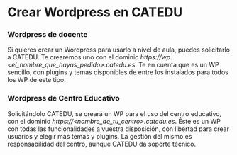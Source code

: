 # Crear Wordpress en CATEDU

### Wordpress de docente

Si quieres crear un Wordpress para usarlo a nivel de aula, puedes solicitarlo a CATEDU. Te crearemos uno con el dominio _https://wp.\<el_nombre_que_hayas_pedido\>.catedu.es_. Te en cuenta que es un WP sencillo, con plugins y temas disponibles de entre los instalados para todos los WP de este tipo.

### Wordpress de Centro Educativo

Solicitándolo CATEDU, se creará un WP para el uso del centro educativo, con el dominio _https://\<nombre_de_tu_centro\>.catedu.es_. Éste es un WP con todas las funcionalidades a vuestra disposición, con libertad para crear usuarios y elegir más temas y plugins. La gestión del mismo es responsabilidad del centro, aunque CATEDU da soporte técnico.
